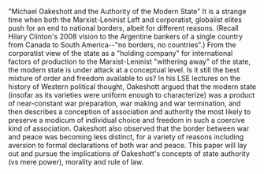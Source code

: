  "Michael Oakeshott and the Authority of the Modern State"
It is a strange time when both the Marxist-Leninist Left and  corporatist, globalist elites push for an end to national borders, albeit for different reasons. (Recall Hilary Clinton's 2008
vision to the Argentine bankers of a single country from Canada to South America--"no borders, no countries".) From the corporatist view of the state as a "holding company" for international
factors of production to the Marxist-Leninist "withering away" of the state, the modern state
is under attack at a conceptual level. Is it still the best mixture of order and freedom available
to us?
In his LSE lectures on the history of Western political thought, Oakeshott argued that the
modern state (insofar as its varieties were uniform enough to characterize) was a product of
near-constant war preparation, war making and war termination, and then describes a conception of association and authority the most likely to preserve a modicum of individual
choice and freedom in such a coercive kind of association. Oakeshott also observed that the border between war and peace was becoming less distinct, for a variety of reasons including
aversion to formal declarations of both war and peace. This paper will lay out and pursue the implications of Oakeshott's concepts of state authority (vs mere power), morality and rule of
law. 
